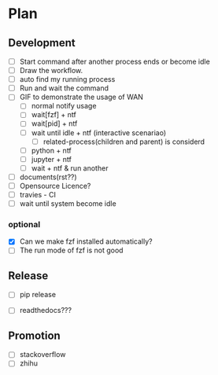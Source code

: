 # Plan

## Development
- [ ] Start command after another process ends or become idle
- [ ] Draw the workflow.
- [ ] auto find my running process
- [ ] Run and wait the command
- [ ] GIF to demonstrate the usage of WAN
    - [ ] normal notify usage
    - [ ] wait[fzf] + ntf
    - [ ] wait[pid] + ntf
    - [ ] wait until idle + ntf (interactive scenariao)
        - [ ] related-process(children and parent) is considerd
    - [ ] python + ntf
    - [ ] jupyter + ntf
    - [ ] wait + ntf & run another

- [ ] documents(rst??)
- [ ] Opensource Licence?
- [ ] travies - CI
- [ ] wait until system become idle

### optional
- [x] Can we make fzf installed automatically?
- [ ] The run mode of fzf is not good

## Release
- [ ] pip release
- [ ] readthedocs???



## Promotion
- [ ] stackoverflow
- [ ] zhihu

